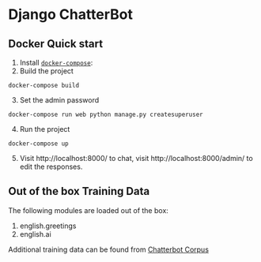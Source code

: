 
# Django ChatterBot

## Docker Quick start

1. Install [`docker-compose`](https://docs.docker.com/compose/):
2. Build the project
```
docker-compose build
```
3. Set the admin password
```
docker-compose run web python manage.py createsuperuser
```
    
4. Run the project

```
docker-compose up
```
    
5. Visit http://localhost:8000/ to chat, visit http://localhost:8000/admin/ to edit the responses.

## Out of the box Training Data

The following modules are loaded out of the box:

1. english.greetings
2. english.ai

Additional training data can be found from [Chatterbot Corpus](https://github.com/gunthercox/chatterbot-corpus)
